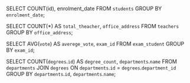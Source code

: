 SELECT COUNT(id), enrolment_date 
FROM `students` 
GROUP BY `enrolment_date`;

SELECT COUNT(*) AS `total_theacher`, `office_address`
FROM `teachers`
GROUP BY `office_address`;


SELECT AVG(`vote`) AS `averege_vote`, `exam_id`
FROM `exam_student`
GROUP BY `exam_id`;


SELECT COUNT(`degrees`.`id`) AS `degree_count`,
`departments`.`name`
FROM `departments`
JOIN `degrees`
ON `departments`.`id` = `degrees`.`department_id`
GROUP BY `departments`.`id`, `departments`.`name`;


